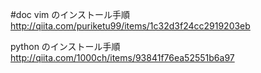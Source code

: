 #doc
vim のインストール手順
http://qiita.com/puriketu99/items/1c32d3f24cc2919203eb

python のインストール手順
http://qiita.com/1000ch/items/93841f76ea52551b6a97
